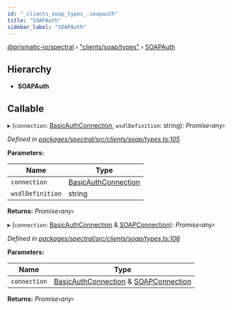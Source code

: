 ```yaml
---
id: "_clients_soap_types_.soapauth"
title: "SOAPAuth"
sidebar_label: "SOAPAuth"
---
```


[@prismatic-io/spectral](../index.md) › ["clients/soap/types"](../modules/_clients_soap_types_.md) › [SOAPAuth](_clients_soap_types_.soapauth.md)

## Hierarchy

* **SOAPAuth**

## Callable

▸ (`connection`: [BasicAuthConnection](_clients_soap_types_.basicauthconnection.md), `wsdlDefinition`: string): *Promise‹any›*

*Defined in [packages/spectral/src/clients/soap/types.ts:105](https://github.com/prismatic-io/spectral/blob/v7.6.2/packages/spectral/src/clients/soap/types.ts#L105)*

**Parameters:**

Name | Type |
------ | ------ |
`connection` | [BasicAuthConnection](_clients_soap_types_.basicauthconnection.md) |
`wsdlDefinition` | string |

**Returns:** *Promise‹any›*

▸ (`connection`: [BasicAuthConnection](_clients_soap_types_.basicauthconnection.md) & [SOAPConnection](_clients_soap_types_.soapconnection.md)): *Promise‹any›*

*Defined in [packages/spectral/src/clients/soap/types.ts:106](https://github.com/prismatic-io/spectral/blob/v7.6.2/packages/spectral/src/clients/soap/types.ts#L106)*

**Parameters:**

Name | Type |
------ | ------ |
`connection` | [BasicAuthConnection](_clients_soap_types_.basicauthconnection.md) & [SOAPConnection](_clients_soap_types_.soapconnection.md) |

**Returns:** *Promise‹any›*
